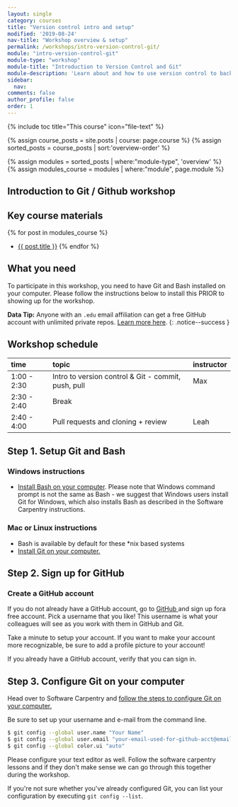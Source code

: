 ```yaml
---
layout: single
category: courses
title: "Version control intro and setup"
modified: '2019-08-24'
nav-title: "Workshop overview & setup"
permalink: /workshops/intro-version-control-git/
module: "intro-version-control-git"
module-type: "workshop"
module-title: "Introduction to Version Control and Git"
module-description: 'Learn about and how to use version control to back up your work.'
sidebar:
  nav:
comments: false
author_profile: false
order: 1
---
```


{% include toc title="This course" icon="file-text" %}

{% assign course_posts = site.posts | course: page.course %}
{% assign sorted_posts = course_posts | sort:'overview-order' %}

{% assign modules = sorted_posts | where:"module-type", 'overview' %}
{% assign modules_course = modules | where:"module", page.module %}

<div class="notice--info" markdown="1">

## <i class="fa fa-ship" aria-hidden="true"></i> Introduction to Git / Github workshop

## Key course materials

{% for post in modules_course %}
 * <a href="{{ site.url }}{{ post.permalink }}">{{ post.title }}</a>
{% endfor %}

## What you need

To participate in this workshop, you need to have Git and Bash installed on your
computer. Please follow the instructions below to install this PRIOR to showing up for the workshop.

</div>


<i class="fa fa-star"></i> **Data Tip:** Anyone with an `.edu` email affiliation can get a
free GitHub account with unlimited private repos.
<a href="https://help.github.com/articles/discounted-organization-accounts/" target="_blank" >Learn more here</a>.
{: .notice--success }


## <i class="fa fa-calendar-check-o" aria-hidden="true"></i> Workshop schedule

| time        | topic                                               | instructor |
|:------------|:----------------------------------------------------|:-----------|
| 1:00 - 2:30 | Intro to version control & Git - commit, push, pull | Max        |
| 2:30 - 2:40 | Break                                               |            |
| 2:40 - 4:00 | Pull requests and cloning + review                  | Leah       |


## Step 1. Setup Git and Bash

### Windows instructions

* <a href="https://swcarpentry.github.io/workshop-template/#shell" target="_blank">Install Bash on your computer</a>. Please note that Windows command prompt is not the same as Bash - we suggest that Windows users install Git for Windows, which also installs Bash as described in the Software Carpentry instructions.

### Mac or Linux instructions

* Bash is available by default for these *nix based systems
* <a href="https://swcarpentry.github.io/workshop-template/#git" target="_blank">Install Git on your computer.</a>

## Step 2. Sign up for GitHub

### Create a GitHub account

If you do not already have a GitHub account, go to <a href="http://github.com/join" target="_blank">GitHub </a> and sign up fora free account. Pick a username that you like!
This username is what your colleagues will see as you work with them in GitHub and Git.

Take a minute to setup your account. If you want to make your account more
recognizable, be sure to add a profile picture to your account!

If you already have a GitHub account, verify that you can sign in.

## Step 3. Configure Git on your computer

Head over to Software Carpentry and <a href = "http://swcarpentry.github.io/git-novice/02-setup/" target = "_blank"> follow the steps to configure Git on your
computer. </a>

Be sure to set up your username and e-mail from the command line.

```bash
$ git config --global user.name "Your Name"
$ git config --global user.email "your-email-used-for-github-acct@email.com"
$ git config --global color.ui "auto"
```

Please configure your text editor as well. Follow the software carpentry lessons
and if they don't make sense we can go through this together during the workshop.

If you're not sure whether you've already configured Git, you can list your configuration by executing `git config --list`.
